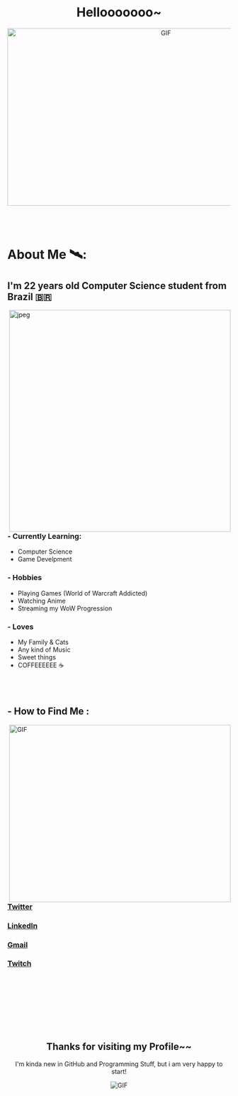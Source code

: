 <h1 align="center">Hellooooooo~</h1>
<div align="center">
  <img height="400" width="700" alt="GIF" align="center" src="https://www.icegif.com/wp-content/uploads/2022/07/icegif-745.gif">
</div>

<br>
<br>
<br>

# About Me 🛰️:

## I'm 22 years old Computer Science student from Brazil 🇧🇷

<img hight="400" width="500" alt="jpeg" align="right" src="https://imageproxy.ifunny.co/crop:x-20,resize:640x,quality:90x75/images/460cc6b844b746259b823b17f20cb7cfbbfe1e4d6665ffdd7bb348f0ac76fe7c_1.jpg">

### - Currently Learning:
- Computer Science 
- Game Develpment

### - Hobbies
- Playing Games (World of Warcraft Addicted)
- Watching Anime
- Streaming my WoW Progression

### - Loves
- My Family & Cats
- Any kind of Music
- Sweet things
- COFFEEEEEE ☕

<br>
<br>

## - How to Find Me :
<img height="400" width="500" alt="GIF" align="right" src="https://i.kym-cdn.com/photos/images/newsfeed/000/730/678/bee.gif">
<br>
<br>
<br>

### <a href="https://twitter.com/Oyhera" target="_blank">Twitter</a>
### <a href="https://www.linkedin.com/in/daniel-do-valle-217483234" target="blank">LinkedIn</a>
### <a href="mailto:danieldovalle10@gmail.com" target="_blank">Gmail</a>
### <a href="https://twitch.tv/yheratv" target="_blank">Twitch</a>

<br>
<br>
<br>
<br>
<br>
<br>
<br>

<div align="center">
  <h2>Thanks for visiting my Profile~~</h2>
  <p >I'm kinda new in GitHub and Programming Stuff, but i am very happy to start!</p>
  <img alt="GIF" src="https://thumbs.gfycat.com/GiddyFavorableEgg-size_restricted.gif">
 </div>
